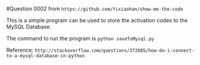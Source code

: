 #Question 0002
from `https://github.com/Yixiaohan/show-me-the-code`

This is a simple program can be used to store the activation codes to the MySQL
Database.

The command to run the program is `python saveToMysql.py`

Reference:
`http://stackoverflow.com/questions/372885/how-do-i-connect-to-a-mysql-database-in-python`
